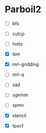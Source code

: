 # Parboil2

- [ ] bfs
- [ ] cutcp
- [ ] histo
- [x] lbm
- [x] mri-gridding
- [ ] mri-q
- [ ] sad
- [ ] sgemm
- [ ] spmv
- [x] stencil
- [x] tpacf

